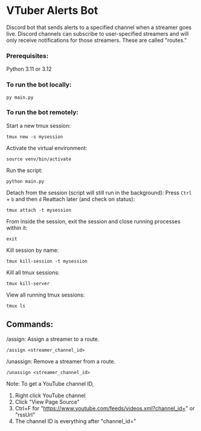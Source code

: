 # VTuber Alerts Bot

Discord bot that sends alerts to a specified channel when a streamer goes live. Discord channels can subscribe to user-specified streamers and will only receive notifications for those streamers. These are called "routes."

### Prerequisites:
Python 3.11 or 3.12

### To run the bot locally:
```
py main.py
```

### To run the bot remotely:
Start a new tmux session:
```
tmux new -s mysession
```
Activate the virtual environment:
```
source venv/bin/activate
```
Run the script:
```
python main.py
```
Detach from the session (script will still run in the background): Press `Ctrl` + `b` and then `d`
Reattach later (and check on status):
```
tmux attach -t mysession
```
From inside the session, exit the session and close running processes within it:
```
exit
```
Kill session by name:
```
tmux kill-session -t mysession
```
Kill all tmux sessions:
```
tmux kill-server
```
View all running tmux sessions:
```
tmux ls
```

## Commands:
/assign: Assign a streamer to a route.
```
/assign <streamer_channel_id>
```

/unassign: Remove a streamer from a route.
```
/unassign <streamer_channel_id>
```

Note: To get a YouTube channel ID,
1. Right click YouTube channel
2. Click "View Page Source"
3. Ctrl+F for "https://www.youtube.com/feeds/videos.xml?channel_id=" or "rssUrl"
4. The channel ID is everything after "channel_id="